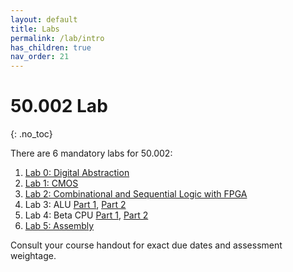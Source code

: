 ```yaml
---
layout: default
title: Labs
permalink: /lab/intro
has_children: true
nav_order: 21
---
```


# 50.002 Lab
{: .no_toc}

There are 6 mandatory labs for 50.002:
1. [Lab 0: Digital Abstraction](https://natalieagus.github.io/50002/lab/lab0)
2. [Lab 1: CMOS](https://natalieagus.github.io/50002/lab/lab1)
3. [Lab 2: Combinational and Sequential Logic with FPGA](tbc)
4. Lab 3: ALU [Part 1](https://natalieagus.github.io/50002/lab/lab3-part1), [Part 2](https://natalieagus.github.io/50002/lab/lab3-part2)
5. Lab 4: Beta CPU [Part 1](https://natalieagus.github.io/50002/lab/lab4-part1), [Part 2](https://natalieagus.github.io/50002/lab/lab4-part2)
6. [Lab 5: Assembly](https://natalieagus.github.io/50002/lab/lab5)

Consult your course handout for exact due dates and assessment weightage. 